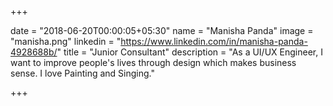 +++

date = "2018-06-20T00:00:05+05:30"
name = "Manisha Panda"
image = "manisha.png"
linkedin = "https://www.linkedin.com/in/manisha-panda-4928688b/"
title = "Junior Consultant"
description = "As a UI/UX Engineer, I want to improve people's lives through design which makes business sense. I love Painting and Singing."

+++
